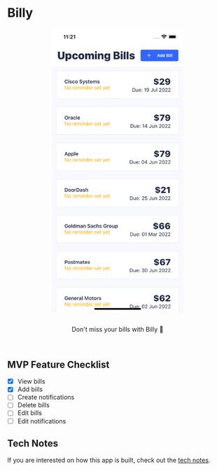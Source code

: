 # Billy

<div style="display: grid; place-items:center;">
    <img width="300" src="./screenshots/View%20Bills.png"></img>
    <p style="padding: 16px;">Don't miss your bills with Billy 🦜 </p>
</div>

## MVP Feature Checklist

- [x] View bills
- [x] Add bills
- [ ] Create notifications
- [ ] Delete bills
- [ ] Edit bills
- [ ] Edit notifications

## Tech Notes

If you are interested on how this app is built, check out the [tech notes](./TECH_NOTES.md).